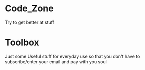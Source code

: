 # Code_Zone

Try to get better at stuff

# Toolbox

Just some Useful stuff for everyday use so that you don't have to subscribe/enter your email and pay with you soul